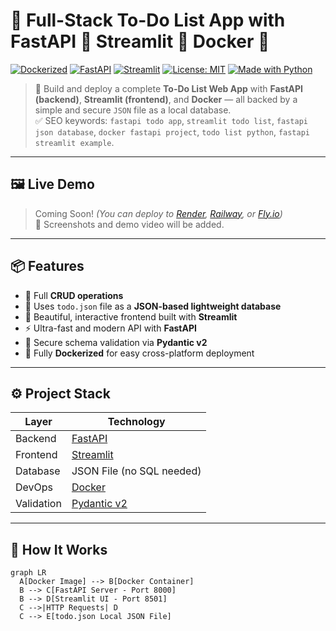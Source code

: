 # 📝 Full-Stack To-Do List App with FastAPI 🚀 Streamlit 🎨 Docker 🐳

[![Dockerized](https://img.shields.io/badge/Dockerized-Yes-blue?logo=docker)](https://hub.docker.com/)
[![FastAPI](https://img.shields.io/badge/Backend-FastAPI-009688?logo=fastapi)](https://fastapi.tiangolo.com/)
[![Streamlit](https://img.shields.io/badge/Frontend-Streamlit-ff4b4b?logo=streamlit)](https://streamlit.io/)
[![License: MIT](https://img.shields.io/badge/License-MIT-yellow.svg)](LICENSE)
[![Made with Python](https://img.shields.io/badge/Made%20with-Python-blue?logo=python)](https://python.org/)

> 🚀 Build and deploy a complete **To-Do List Web App** with **FastAPI (backend)**, **Streamlit (frontend)**, and **Docker** — all backed by a simple and secure `JSON` file as a local database.  
> ✅ SEO keywords: `fastapi todo app`, `streamlit todo list`, `fastapi json database`, `docker fastapi project`, `todo list python`, `fastapi streamlit example`.

---

## 🖼️ Live Demo

> Coming Soon! *(You can deploy to [Render](https://render.com/), [Railway](https://railway.app/), or [Fly.io](https://fly.io/))*  
📸 Screenshots and demo video will be added.

---

## 📦 Features

- 🔄 Full **CRUD operations**
- 💾 Uses `todo.json` file as a **JSON-based lightweight database**
- 🎨 Beautiful, interactive frontend built with **Streamlit**
- ⚡ Ultra-fast and modern API with **FastAPI**
- 🔐 Secure schema validation via **Pydantic v2**
- 🐳 Fully **Dockerized** for easy cross-platform deployment

---

## ⚙️ Project Stack

| Layer      | Technology |
|------------|------------|
| Backend    | [FastAPI](https://fastapi.tiangolo.com/) |
| Frontend   | [Streamlit](https://streamlit.io/) |
| Database   | JSON File (no SQL needed) |
| DevOps     | [Docker](https://www.docker.com/) |
| Validation | [Pydantic v2](https://docs.pydantic.dev/) |

---

## 🧠 How It Works

```mermaid
graph LR
  A[Docker Image] --> B[Docker Container]
  B --> C[FastAPI Server - Port 8000]
  B --> D[Streamlit UI - Port 8501]
  C -->|HTTP Requests| D
  C --> E[todo.json Local JSON File]




